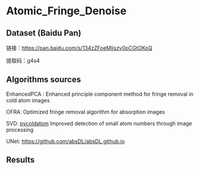 # Atomic_Fringe_Denoise

## Dataset (Baidu Pan)

链接：https://pan.baidu.com/s/134zZFoeMliszy0oCGtOKoQ 

提取码：g4s4

## Algorithms sources

EnhancedPCA : Enhanced principle component method for fringe removal in cold atom images
  
OFRA: Optimized fringe removal algorithm for absorption images
  
SVD: [pycoldatom](https://github.com/duguxy/pycoldatom)  Improved detection of small atom numbers through image processing

UNet: https://github.com/absDL/absDL.github.io

## Results


